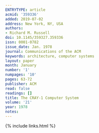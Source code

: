 ```yaml
---
ENTRYTYPE: article
acmid: '359336'
added: 2019-07-02
address: New York, NY, USA
authors:
- Richard M. Russell
doi: 10.1145/359327.359336
issn: 0001-0782
issue_date: Jan. 1978
journal: Communications of the ACM
keywords: architecture, computer systems
layout: paper
month: January
number: '1'
numpages: '10'
pages: 63-72
publisher: ACM
read: false
readings: []
title: The CRAY-1 Computer System
volume: '21'
year: 1978
notes:
---
```

{% include links.html %}
